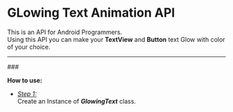 # GLowing Text Animation API

<p>This is an API for Android Programmers.<br /> 
Using this API you can make your <b>TextView</b> and <b>Button</b> text Glow with color of your choice.
</p>

<hr />

###<p><b>How to use:</b></p>
* <u><i>Step 1:</i></u> <br />
  Create an Instance of <b><i>GlowingText</i></b> class.